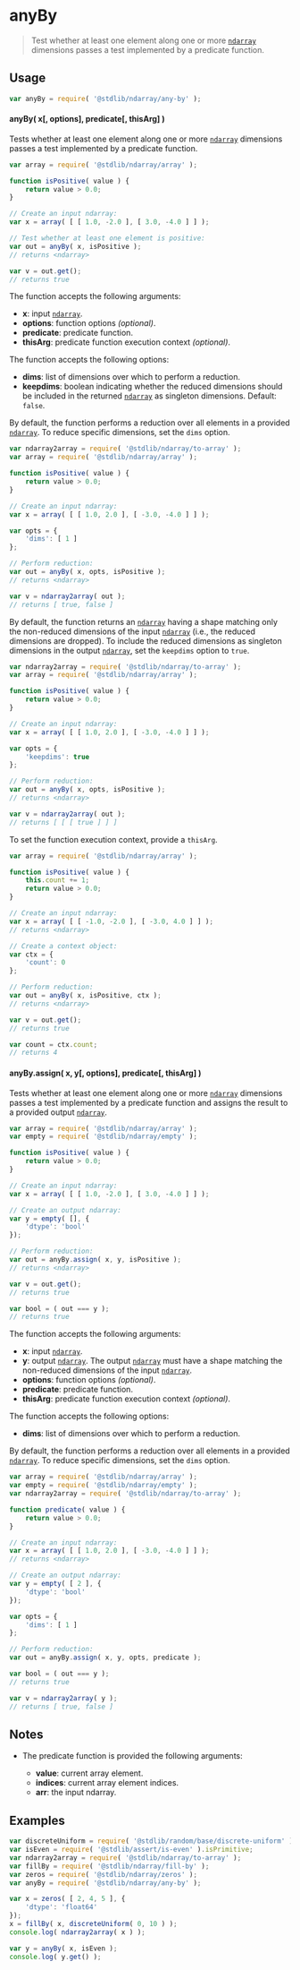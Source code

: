 <!--

@license Apache-2.0

Copyright (c) 2025 The Stdlib Authors.

Licensed under the Apache License, Version 2.0 (the "License");
you may not use this file except in compliance with the License.
You may obtain a copy of the License at

   http://www.apache.org/licenses/LICENSE-2.0

Unless required by applicable law or agreed to in writing, software
distributed under the License is distributed on an "AS IS" BASIS,
WITHOUT WARRANTIES OR CONDITIONS OF ANY KIND, either express or implied.
See the License for the specific language governing permissions and
limitations under the License.

-->

# anyBy

> Test whether at least one element along one or more [`ndarray`][@stdlib/ndarray/ctor] dimensions passes a test implemented by a predicate function.

<section class="intro">

</section>

<!-- /.intro -->

<section class="usage">

## Usage

```javascript
var anyBy = require( '@stdlib/ndarray/any-by' );
```

#### anyBy( x\[, options], predicate\[, thisArg] )

Tests whether at least one element along one or more [`ndarray`][@stdlib/ndarray/ctor] dimensions passes a test implemented by a predicate function.

```javascript
var array = require( '@stdlib/ndarray/array' );

function isPositive( value ) {
    return value > 0.0;
}

// Create an input ndarray:
var x = array( [ [ 1.0, -2.0 ], [ 3.0, -4.0 ] ] );

// Test whether at least one element is positive:
var out = anyBy( x, isPositive );
// returns <ndarray>

var v = out.get();
// returns true
```

The function accepts the following arguments:

-   **x**: input [`ndarray`][@stdlib/ndarray/ctor].
-   **options**: function options _(optional)_.
-   **predicate**: predicate function.
-   **thisArg**: predicate function execution context _(optional)_.

The function accepts the following options:

-   **dims**: list of dimensions over which to perform a reduction.
-   **keepdims**: boolean indicating whether the reduced dimensions should be included in the returned [`ndarray`][@stdlib/ndarray/ctor] as singleton dimensions. Default: `false`.

By default, the function performs a reduction over all elements in a provided [`ndarray`][@stdlib/ndarray/ctor]. To reduce specific dimensions, set the `dims` option.

```javascript
var ndarray2array = require( '@stdlib/ndarray/to-array' );
var array = require( '@stdlib/ndarray/array' );

function isPositive( value ) {
    return value > 0.0;
}

// Create an input ndarray:
var x = array( [ [ 1.0, 2.0 ], [ -3.0, -4.0 ] ] );

var opts = {
    'dims': [ 1 ]
};

// Perform reduction:
var out = anyBy( x, opts, isPositive );
// returns <ndarray>

var v = ndarray2array( out );
// returns [ true, false ]
```

By default, the function returns an [`ndarray`][@stdlib/ndarray/ctor] having a shape matching only the non-reduced dimensions of the input [`ndarray`][@stdlib/ndarray/ctor] (i.e., the reduced dimensions are dropped). To include the reduced dimensions as singleton dimensions in the output [`ndarray`][@stdlib/ndarray/ctor], set the `keepdims` option to `true`.

```javascript
var ndarray2array = require( '@stdlib/ndarray/to-array' );
var array = require( '@stdlib/ndarray/array' );

function isPositive( value ) {
    return value > 0.0;
}

// Create an input ndarray:
var x = array( [ [ 1.0, 2.0 ], [ -3.0, -4.0 ] ] );

var opts = {
    'keepdims': true
};

// Perform reduction:
var out = anyBy( x, opts, isPositive );
// returns <ndarray>

var v = ndarray2array( out );
// returns [ [ [ true ] ] ]
```

To set the function execution context, provide a `thisArg`.

```javascript
var array = require( '@stdlib/ndarray/array' );

function isPositive( value ) {
    this.count += 1;
    return value > 0.0;
}

// Create an input ndarray:
var x = array( [ [ -1.0, -2.0 ], [ -3.0, 4.0 ] ] );
// returns <ndarray>

// Create a context object:
var ctx = {
    'count': 0
};

// Perform reduction:
var out = anyBy( x, isPositive, ctx );
// returns <ndarray>

var v = out.get();
// returns true

var count = ctx.count;
// returns 4
```

#### anyBy.assign( x, y\[, options], predicate\[, thisArg] )

Tests whether at least one element along one or more [`ndarray`][@stdlib/ndarray/ctor] dimensions passes a test implemented by a predicate function and assigns the result to a provided output [`ndarray`][@stdlib/ndarray/ctor].

```javascript
var array = require( '@stdlib/ndarray/array' );
var empty = require( '@stdlib/ndarray/empty' );

function isPositive( value ) {
    return value > 0.0;
}

// Create an input ndarray:
var x = array( [ [ 1.0, -2.0 ], [ 3.0, -4.0 ] ] );

// Create an output ndarray:
var y = empty( [], {
    'dtype': 'bool'
});

// Perform reduction:
var out = anyBy.assign( x, y, isPositive );
// returns <ndarray>

var v = out.get();
// returns true

var bool = ( out === y );
// returns true
```

The function accepts the following arguments:

-   **x**: input [`ndarray`][@stdlib/ndarray/ctor].
-   **y**: output [`ndarray`][@stdlib/ndarray/ctor]. The output [`ndarray`][@stdlib/ndarray/ctor] must have a shape matching the non-reduced dimensions of the input [`ndarray`][@stdlib/ndarray/ctor].
-   **options**: function options _(optional)_.
-   **predicate**: predicate function.
-   **thisArg**: predicate function execution context _(optional)_.

The function accepts the following options:

-   **dims**: list of dimensions over which to perform a reduction.

By default, the function performs a reduction over all elements in a provided [`ndarray`][@stdlib/ndarray/ctor]. To reduce specific dimensions, set the `dims` option.

```javascript
var array = require( '@stdlib/ndarray/array' );
var empty = require( '@stdlib/ndarray/empty' );
var ndarray2array = require( '@stdlib/ndarray/to-array' );

function predicate( value ) {
    return value > 0.0;
}

// Create an input ndarray:
var x = array( [ [ 1.0, 2.0 ], [ -3.0, -4.0 ] ] );
// returns <ndarray>

// Create an output ndarray:
var y = empty( [ 2 ], {
    'dtype': 'bool'
});

var opts = {
    'dims': [ 1 ]
};

// Perform reduction:
var out = anyBy.assign( x, y, opts, predicate );

var bool = ( out === y );
// returns true

var v = ndarray2array( y );
// returns [ true, false ]
```

</section>

<!-- /.usage -->

<section class="notes">

## Notes

-   The predicate function is provided the following arguments:

    -   **value**: current array element.
    -   **indices**: current array element indices.
    -   **arr**: the input ndarray.

</section>

<!-- /.notes -->

<section class="examples">

## Examples

<!-- eslint no-undef: "error" -->

```javascript
var discreteUniform = require( '@stdlib/random/base/discrete-uniform' ).factory;
var isEven = require( '@stdlib/assert/is-even' ).isPrimitive;
var ndarray2array = require( '@stdlib/ndarray/to-array' );
var fillBy = require( '@stdlib/ndarray/fill-by' );
var zeros = require( '@stdlib/ndarray/zeros' );
var anyBy = require( '@stdlib/ndarray/any-by' );

var x = zeros( [ 2, 4, 5 ], {
    'dtype': 'float64'
});
x = fillBy( x, discreteUniform( 0, 10 ) );
console.log( ndarray2array( x ) );

var y = anyBy( x, isEven );
console.log( y.get() );
```

</section>

<!-- /.examples -->

<!-- Section for related links. Do not manually edit this section, as it is automatically populated. -->

<section class="related">

</section>

<!-- /.related -->

<!-- Section for all links. Make sure to keep an empty line after the `section` element and another before the `/section` close. -->

<section class="links">

[@stdlib/ndarray/ctor]: https://github.com/stdlib-js/stdlib/tree/develop/lib/node_modules/%40stdlib/ndarray/ctor

</section>

<!-- /.links -->
